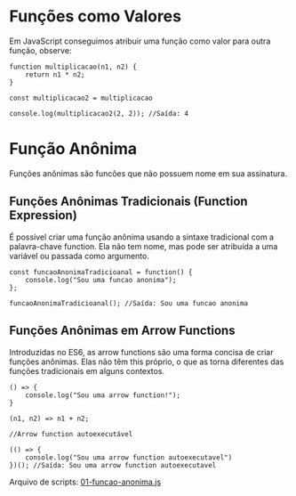 # Funções como Valores

Em JavaScript conseguimos atribuir uma função como valor para outra função, observe:

```
function multiplicacao(n1, n2) {
    return n1 * n2;
}

const multiplicacao2 = multiplicacao

console.log(multiplicacao2(2, 2)); //Saída: 4
```

# Função Anônima

Funções anônimas são funcões que não possuem nome em sua assinatura.

## Funções Anônimas Tradicionais (Function Expression)

É possível criar uma função anônima usando a sintaxe tradicional com a palavra-chave function. Ela não tem nome, mas pode ser atribuída a uma variável ou passada como argumento.

```
const funcaoAnonimaTradicioanal = function() {
    console.log("Sou uma funcao anonima");
};

funcaoAnonimaTradicioanal(); //Saída: Sou uma funcao anonima
```

## Funções Anônimas em Arrow Functions

Introduzidas no ES6, as arrow functions são uma forma concisa de criar funções anônimas. Elas não têm this próprio, o que as torna diferentes das funções tradicionais em alguns contextos.

```
() => {
    console.log("Sou uma arrow function!");
}

(n1, n2) => n1 + n2;

//Arrow function autoexecutável

(() => {
    console.log("Sou uma arrow function autoexecutavel")
})(); //Saída: Sou uma arrow function autoexecutavel
```

Arquivo de scripts: [01-funcao-anonima.js](../01-funcao-anonima.js)